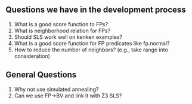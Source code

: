 ## Questions we have in the development process
1. What is a good score function to FPs?
2. What is neighborhood relation for FPs?
3. Should SLS work well on kenken examples?
4. What is a good score function for FP predicates like fp.normal?
5. How to reduce the number of neighbors? (e.g., take range into consideration)

## General Questions
1. Why not use simulated annealing?
2. Can we use FP->BV and link it with Z3 SLS?
